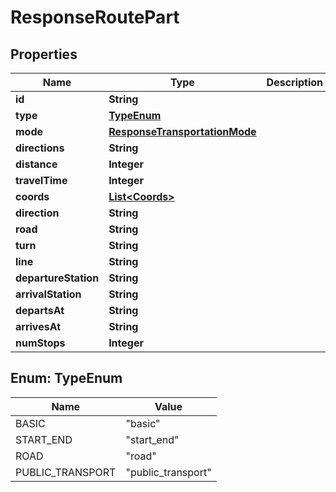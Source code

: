 

# ResponseRoutePart

## Properties

Name | Type | Description | Notes
------------ | ------------- | ------------- | -------------
**id** | **String** |  | 
**type** | [**TypeEnum**](#TypeEnum) |  | 
**mode** | [**ResponseTransportationMode**](ResponseTransportationMode.md) |  | 
**directions** | **String** |  | 
**distance** | **Integer** |  | 
**travelTime** | **Integer** |  | 
**coords** | [**List&lt;Coords&gt;**](Coords.md) |  | 
**direction** | **String** |  |  [optional]
**road** | **String** |  |  [optional]
**turn** | **String** |  |  [optional]
**line** | **String** |  |  [optional]
**departureStation** | **String** |  |  [optional]
**arrivalStation** | **String** |  |  [optional]
**departsAt** | **String** |  |  [optional]
**arrivesAt** | **String** |  |  [optional]
**numStops** | **Integer** |  |  [optional]



## Enum: TypeEnum

Name | Value
---- | -----
BASIC | &quot;basic&quot;
START_END | &quot;start_end&quot;
ROAD | &quot;road&quot;
PUBLIC_TRANSPORT | &quot;public_transport&quot;



